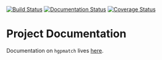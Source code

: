 
[![Build Status](https://travis-ci.org/klittlepage/hgpmatch.svg?branch=master)](https://travis-ci.org/klittlepage/hgpmatch)
[![Documentation Status](https://readthedocs.org/projects/hgpmatch/badge/?version=latest)](https://hgpmatch.readthedocs.io/en/latest/?badge=latest)
[![Coverage Status](https://coveralls.io/repos/github/klittlepage/hgpmatch/badge.svg?branch=master)](https://coveralls.io/github/klittlepage/hgpmatch?branch=master)

# Project Documentation

Documentation on `hgpmatch` lives [here](https://hgpmatch.readthedocs.io/).
